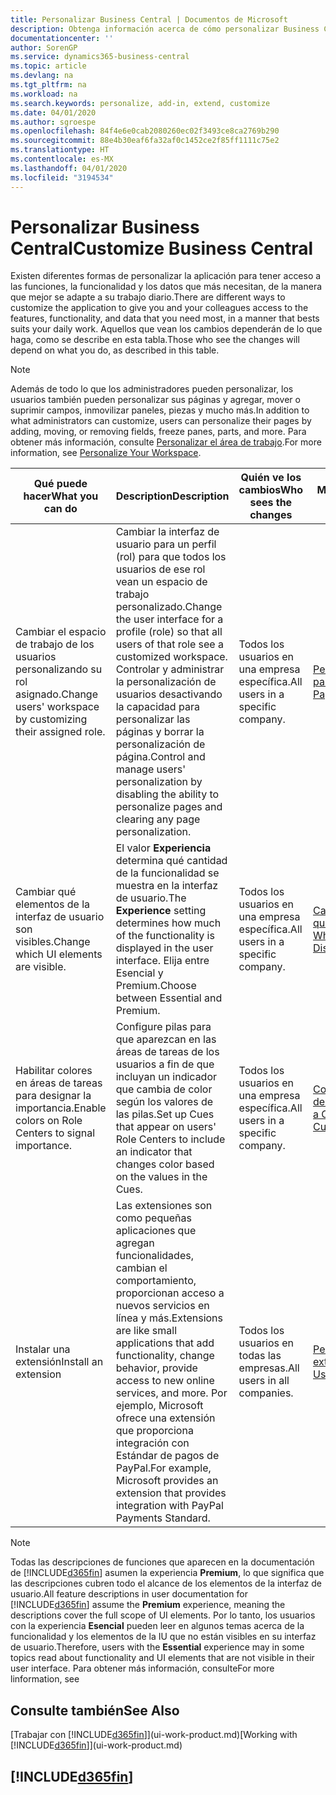 ```yaml
---
title: Personalizar Business Central | Documentos de Microsoft
description: Obtenga información acerca de cómo personalizar Business Central y agregar funcionalidades.
documentationcenter: ''
author: SorenGP
ms.service: dynamics365-business-central
ms.topic: article
ms.devlang: na
ms.tgt_pltfrm: na
ms.workload: na
ms.search.keywords: personalize, add-in, extend, customize
ms.date: 04/01/2020
ms.author: sgroespe
ms.openlocfilehash: 84f4e6e0cab2080260ec02f3493ce8ca2769b290
ms.sourcegitcommit: 88e4b30eaf6fa32af0c1452ce2f85ff1111c75e2
ms.translationtype: HT
ms.contentlocale: es-MX
ms.lasthandoff: 04/01/2020
ms.locfileid: "3194534"
---
```

# <a name="customize-business-central"></a><span data-ttu-id="3735f-103">Personalizar Business Central</span><span class="sxs-lookup"><span data-stu-id="3735f-103">Customize Business Central</span></span>
<span data-ttu-id="3735f-104">Existen diferentes formas de personalizar la aplicación para tener acceso a las funciones, la funcionalidad y los datos que más necesitan, de la manera que mejor se adapte a su trabajo diario.</span><span class="sxs-lookup"><span data-stu-id="3735f-104">There are different ways to customize the application to give you and your colleagues access to the features, functionality, and data that you need most, in a manner that bests suits your daily work.</span></span> <span data-ttu-id="3735f-105">Aquellos que vean los cambios dependerán de lo que haga, como se describe en esta tabla.</span><span class="sxs-lookup"><span data-stu-id="3735f-105">Those who see the changes will depend on what you do, as described in this table.</span></span>

> [!NOTE]
> <span data-ttu-id="3735f-106">Además de todo lo que los administradores pueden personalizar, los usuarios también pueden personalizar sus páginas y agregar, mover o suprimir campos, inmovilizar paneles, piezas y mucho más.</span><span class="sxs-lookup"><span data-stu-id="3735f-106">In addition to what administrators can customize, users can personalize their pages by adding, moving, or removing fields, freeze panes, parts, and more.</span></span> <span data-ttu-id="3735f-107">Para obtener más información, consulte [Personalizar el área de trabajo](ui-personalization-user.md).</span><span class="sxs-lookup"><span data-stu-id="3735f-107">For more information, see [Personalize Your Workspace](ui-personalization-user.md).</span></span>

| <span data-ttu-id="3735f-108">Qué puede hacer</span><span class="sxs-lookup"><span data-stu-id="3735f-108">What you can do</span></span>    |  <span data-ttu-id="3735f-109">Description</span><span class="sxs-lookup"><span data-stu-id="3735f-109">Description</span></span>  |  <span data-ttu-id="3735f-110">Quién ve los cambios</span><span class="sxs-lookup"><span data-stu-id="3735f-110">Who sees the changes</span></span>  |  <span data-ttu-id="3735f-111">Más información</span><span class="sxs-lookup"><span data-stu-id="3735f-111">More information</span></span>  |
|-----|---------------|---------|-------|
|<span data-ttu-id="3735f-112">Cambiar el espacio de trabajo de los usuarios personalizando su rol asignado.</span><span class="sxs-lookup"><span data-stu-id="3735f-112">Change users' workspace by customizing their assigned role.</span></span>|<span data-ttu-id="3735f-113">Cambiar la interfaz de usuario para un perfil (rol) para que todos los usuarios de ese rol vean un espacio de trabajo personalizado.</span><span class="sxs-lookup"><span data-stu-id="3735f-113">Change the user interface for a profile (role) so that all users of that role see a customized workspace.</span></span> <span data-ttu-id="3735f-114">Controlar y administrar la personalización de usuarios desactivando la capacidad para personalizar las páginas y borrar la personalización de página.</span><span class="sxs-lookup"><span data-stu-id="3735f-114">Control and manage users' personalization by disabling the ability to personalize pages and clearing any page personalization.</span></span>|<span data-ttu-id="3735f-115">Todos los usuarios en una empresa específica.</span><span class="sxs-lookup"><span data-stu-id="3735f-115">All users in a specific company.</span></span>|[<span data-ttu-id="3735f-116">Personalizar páginas para perfiles</span><span class="sxs-lookup"><span data-stu-id="3735f-116">Customize Pages for Profiles</span></span>](ui-personalization-manage.md)|
|<span data-ttu-id="3735f-117">Cambiar qué elementos de la interfaz de usuario son visibles.</span><span class="sxs-lookup"><span data-stu-id="3735f-117">Change which UI elements are visible.</span></span>|<span data-ttu-id="3735f-118">El valor **Experiencia** determina qué cantidad de la funcionalidad se muestra en la interfaz de usuario.</span><span class="sxs-lookup"><span data-stu-id="3735f-118">The **Experience** setting determines how much of the functionality is displayed in the user interface.</span></span> <span data-ttu-id="3735f-119">Elija entre Esencial y Premium.</span><span class="sxs-lookup"><span data-stu-id="3735f-119">Choose between Essential and Premium.</span></span>|<span data-ttu-id="3735f-120">Todos los usuarios en una empresa específica.</span><span class="sxs-lookup"><span data-stu-id="3735f-120">All users in a specific company.</span></span>|[<span data-ttu-id="3735f-121">Cambiar las funciones que se muestran</span><span class="sxs-lookup"><span data-stu-id="3735f-121">Change Which Features are Displayed</span></span>](ui-experiences.md)|
|<span data-ttu-id="3735f-122">Habilitar colores en áreas de tareas para designar la importancia.</span><span class="sxs-lookup"><span data-stu-id="3735f-122">Enable colors on Role Centers to signal importance.</span></span>|<span data-ttu-id="3735f-123">Configure pilas para que aparezcan en las áreas de tareas de los usuarios a fin de que incluyan un indicador que cambia de color según los valores de las pilas.</span><span class="sxs-lookup"><span data-stu-id="3735f-123">Set up Cues that appear on users' Role Centers to include an indicator that changes color based on the values in the Cues.</span></span>|<span data-ttu-id="3735f-124">Todos los usuarios en una empresa específica.</span><span class="sxs-lookup"><span data-stu-id="3735f-124">All users in a specific company.</span></span>|[<span data-ttu-id="3735f-125">Configurar un indicador de color en pilas</span><span class="sxs-lookup"><span data-stu-id="3735f-125">Set Up a Colored Indicator on Cues</span></span>](admin-how-set-up-colored-indicator-on-cues.md)|
|<span data-ttu-id="3735f-126">Instalar una extensión</span><span class="sxs-lookup"><span data-stu-id="3735f-126">Install an extension</span></span>|<span data-ttu-id="3735f-127">Las extensiones son como pequeñas aplicaciones que agregan funcionalidades, cambian el comportamiento, proporcionan acceso a nuevos servicios en línea y más.</span><span class="sxs-lookup"><span data-stu-id="3735f-127">Extensions are like small applications that add functionality, change behavior, provide access to new online services, and more.</span></span> <span data-ttu-id="3735f-128">Por ejemplo, Microsoft ofrece una extensión que proporciona integración con Estándar de pagos de PayPal.</span><span class="sxs-lookup"><span data-stu-id="3735f-128">For example, Microsoft provides an extension that provides integration with PayPal Payments Standard.</span></span>|<span data-ttu-id="3735f-129">Todos los usuarios en todas las empresas.</span><span class="sxs-lookup"><span data-stu-id="3735f-129">All users in all companies.</span></span>|[<span data-ttu-id="3735f-130">Personalizar con extensiones</span><span class="sxs-lookup"><span data-stu-id="3735f-130">Customizing Using Extensions</span></span>](ui-extensions.md)|
> [!NOTE]
> <span data-ttu-id="3735f-131">Todas las descripciones de funciones que aparecen en la documentación de [!INCLUDE[d365fin](includes/d365fin_md.md)] asumen la experiencia **Premium**, lo que significa que las descripciones cubren todo el alcance de los elementos de la interfaz de usuario.</span><span class="sxs-lookup"><span data-stu-id="3735f-131">All feature descriptions in user documentation for [!INCLUDE[d365fin](includes/d365fin_md.md)] assume the **Premium** experience, meaning the descriptions cover the full scope of UI elements.</span></span> <span data-ttu-id="3735f-132">Por lo tanto, los usuarios con la experiencia **Esencial** pueden leer en algunos temas acerca de la funcionalidad y los elementos de la IU que no están visibles en su interfaz de usuario.</span><span class="sxs-lookup"><span data-stu-id="3735f-132">Therefore, users with the **Essential** experience may in some topics read about functionality and UI elements that are not visible in their user interface.</span></span> <span data-ttu-id="3735f-133">Para obtener más información, consulte</span><span class="sxs-lookup"><span data-stu-id="3735f-133">For more linformation, see</span></span>

## <a name="see-also"></a><span data-ttu-id="3735f-134">Consulte también</span><span class="sxs-lookup"><span data-stu-id="3735f-134">See Also</span></span>
<span data-ttu-id="3735f-135">[Trabajar con [!INCLUDE[d365fin](includes/d365fin_md.md)]](ui-work-product.md)</span><span class="sxs-lookup"><span data-stu-id="3735f-135">[Working with [!INCLUDE[d365fin](includes/d365fin_md.md)]](ui-work-product.md)</span></span>  

## [!INCLUDE[d365fin](includes/free_trial_md.md)]  
